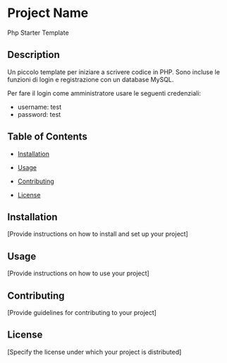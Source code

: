 # Project Name

Php Starter Template 

## Description

Un piccolo template per iniziare a scrivere codice in PHP. 
Sono incluse le funzioni di login e registrazione con un database MySQL.

Per fare il login come amministratore usare le seguenti credenziali:
- username: test
- password: test

## Table of Contents

- [Installation](#installation)

- [Usage](#usage)
- [Contributing](#contributing)
- [License](#license)

## Installation

[Provide instructions on how to install and set up your project]

## Usage

[Provide instructions on how to use your project]

## Contributing

[Provide guidelines for contributing to your project]

## License

[Specify the license under which your project is distributed]

